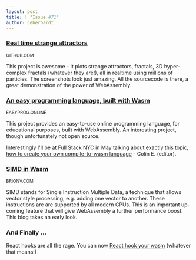```yaml
---
layout: post
title: ! "Issue #71"
author: ceberhardt
---
```


### [Real time strange attractors](https://github.com/BrutPitt/glChAoS.P)

<small>GITHUB.COM</small>

This project is awesome - It plots strange attractors, fractals, 3D hyper-complex fractals (whatever they are!), all in realtime using millions of particles. The screenshots look just amazing. All the sourcecode is there, a great demonstration of the power of WebAssembly.

### [An easy programming language, built with Wasm](https://easyprog.online/ide/)

<small>EASYPROG.ONLINE</small>

This project provides an easy-to-use online programming language, for educational purposes, built with WebAssembly. An interesting project, though unfortunately not open source.

Interestingly I'll be at Full Stack NYC in May talking about exactly this topic, [how to create your own compile-to-wasm language](https://skillsmatter.com/conferences/11077-fullstack-nyc-2019-the-conference-on-javascript-node-and-internet-of-things#program) - Colin E. (editor).

### [SIMD in Wasm](https://brionv.com/log/2019/03/03/simd-in-webassembly-tales-from-the-bleeding-edge/)

<small>BRIONV.COM</small>

SIMD stands for Single Instruction Multiple Data, a technique that allows vector style processing, e.g. adding one vector to another. These instructions are are supported by all modern CPUs. This is an important up-coming feature that will give WebAssembly a further performance boost. This blog takes an early look.

### And Finally ...

React hooks are all the rage. You can now [React hook your wasm](https://github.com/mbasso/react-wasm) (whatever that means!)
 